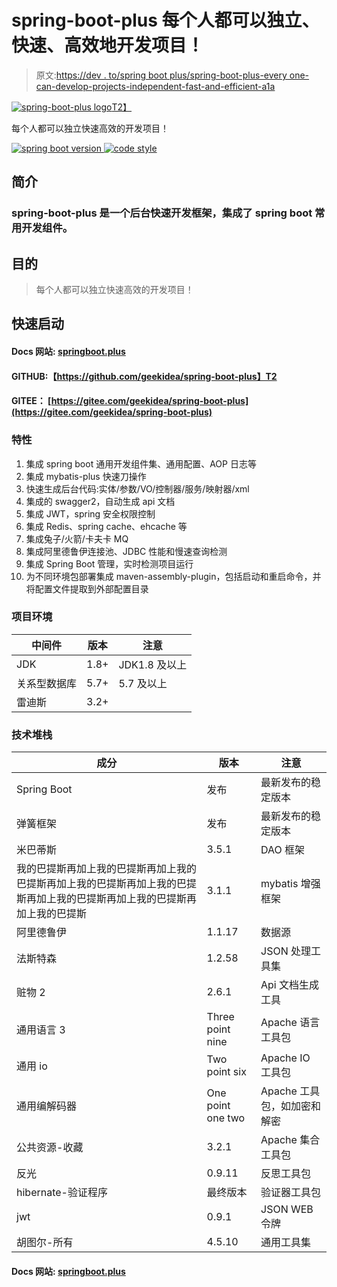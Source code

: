 # spring-boot-plus 每个人都可以独立、快速、高效地开发项目！

> 原文:[https://dev . to/spring boot plus/spring-boot-plus-every one-can-develop-projects-independent-fast-and-efficient-a1a](https://dev.to/springbootplus/spring-boot-plus-everyone-can-develop-projects-independently-quickly-and-efficiently-a1a)

[![spring-boot-plus logo](../Images/bf929289b411977d5f1bc2aeca13f3d8.png)T2】](https://github.com/geekidea/spring-boot-plus)

每个人都可以独立快速高效的开发项目！

[![spring boot version](../Images/d52ecaf48f4f37c2e8aa8ba36b1a9f80.png) ](https://github.com/spring-projects/spring-boot) [ ![code style](../Images/ff2e54462bab414022d0298e0a6f3a18.png)](https://www.apache.org/licenses/LICENSE-2.0)

## [](#introduction)简介

### [](#springbootplus-is-a-background-rapid-development-framework-that-integrates-spring-boot-common-development-components)spring-boot-plus 是一个后台快速开发框架，集成了 spring boot 常用开发组件。

## [](#purpose)目的

> 每个人都可以独立快速高效的开发项目！

## [](#quick-start)快速启动

#### [](#docs-websitespringbootplus)Docs 网站: [springboot.plus](http://springboot.plus)

#### GITHUB:【https://github.com/geekidea/spring-boot-plus】T2

#### [](#giteehttpsgiteecomgeekideaspringbootplus)GITEE： [https://gitee.com/geekidea/spring-boot-plus](https://gitee.com/geekidea/spring-boot-plus)

### [](#features)特性

1.  集成 spring boot 通用开发组件集、通用配置、AOP 日志等
2.  集成 mybatis-plus 快速刀操作
3.  快速生成后台代码:实体/参数/VO/控制器/服务/映射器/xml
4.  集成的 swagger2，自动生成 api 文档
5.  集成 JWT，spring 安全权限控制
6.  集成 Redis、spring cache、ehcache 等
7.  集成兔子/火箭/卡夫卡 MQ
8.  集成阿里德鲁伊连接池、JDBC 性能和慢速查询检测
9.  集成 Spring Boot 管理，实时检测项目运行
10.  为不同环境包部署集成 maven-assembly-plugin，包括启动和重启命令，并将配置文件提取到外部配置目录

### [](#project-environment)项目环境

| 中间件 | 版本 | 注意 |
| --- | --- | --- |
| JDK | 1.8+ | JDK1.8 及以上 |
| 关系型数据库 | 5.7+ | 5.7 及以上 |
| 雷迪斯 | 3.2+ |  |

### [](#technology-stack)技术堆栈

| 成分 | 版本 | 注意 |
| --- | --- | --- |
| Spring Boot | 发布 | 最新发布的稳定版本 |
| 弹簧框架 | 发布 | 最新发布的稳定版本 |
| 米巴蒂斯 | 3.5.1 | DAO 框架 |
| 我的巴提斯再加上我的巴提斯再加上我的巴提斯再加上我的巴提斯再加上我的巴提斯再加上我的巴提斯再加上我的巴提斯再加上我的巴提斯 | 3.1.1 | mybatis 增强框架 |
| 阿里德鲁伊 | 1.1.17 | 数据源 |
| 法斯特森 | 1.2.58 | JSON 处理工具集 |
| 赃物 2 | 2.6.1 | Api 文档生成工具 |
| 通用语言 3 | Three point nine | Apache 语言工具包 |
| 通用 io | Two point six | Apache IO 工具包 |
| 通用编解码器 | One point one two | Apache 工具包，如加密和解密 |
| 公共资源-收藏 | 3.2.1 | Apache 集合工具包 |
| 反光 | 0.9.11 | 反思工具包 |
| hibernate-验证程序 | 最终版本 | 验证器工具包 |
| jwt | 0.9.1 | JSON WEB 令牌 |
| 胡图尔-所有 | 4.5.10 | 通用工具集 |

#### [](#docs-websitespringbootplus)Docs 网站: [springboot.plus](http://springboot.plus)